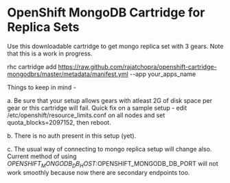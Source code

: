 # OpenShift MongoDB Cartridge for Replica Sets

Use this downloadable cartridge to get mongo replica set with 3 gears. Note that this is a work in progress.

rhc cartridge add https://raw.github.com/rajatchopra/openshift-cartridge-mongodbrs/master/metadata/manifest.yml --app your_apps_name

Things to keep in mind -

a. Be sure that your setup allows gears with atleast 2G of disk space per gear or this cartridge will fail. 
     Quick fix on a sample setup - edit /etc/openshift/resource_limits.conf on all nodes and set quota_blocks=2097152, then reboot.

b. There is no auth present in this setup (yet).

c. The usual way of connecting to mongo replica setup will change also. Current method of using $OPENSHIFT_MONGODB_DB_HOST:$OPENSHIFT_MONGODB_DB_PORT will not work smoothly because now there are secondary endpoints too.


